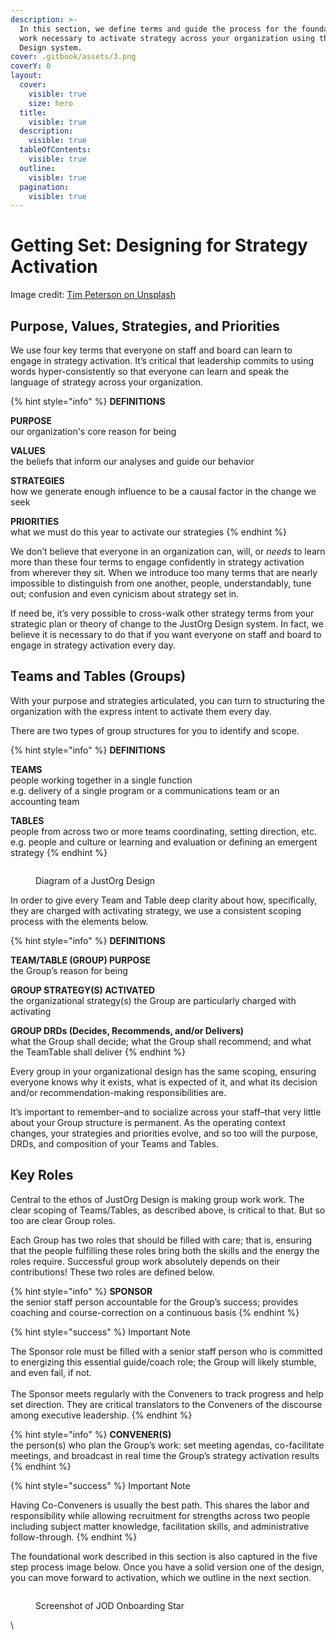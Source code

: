 ```yaml
---
description: >-
  In this section, we define terms and guide the process for the foundational
  work necessary to activate strategy across your organization using the JustOrg
  Design system.
cover: .gitbook/assets/3.png
coverY: 0
layout:
  cover:
    visible: true
    size: hero
  title:
    visible: true
  description:
    visible: true
  tableOfContents:
    visible: true
  outline:
    visible: true
  pagination:
    visible: true
---
```


# Getting Set: Designing for Strategy Activation

Image credit: [Tim Peterson on Unsplash](https://unsplash.com/photos/KHrwWI5rdo8)

## Purpose, Values, Strategies, and Priorities

We use four key terms that everyone on staff and board can learn to engage in strategy activation. It’s critical that leadership commits to using words hyper-consistently so that everyone can learn and speak the language of strategy across your organization.

{% hint style="info" %}
**DEFINITIONS**

**PURPOSE**\
our organization's core reason for being

**VALUES**\
the beliefs that inform our analyses and guide our behavior

**STRATEGIES**\
how we generate enough influence to be a causal factor in the change we seek

**PRIORITIES**\
what we must do this year to activate our strategies
{% endhint %}

We don’t believe that everyone in an organization can, will, or _needs_ to learn more than these four terms to engage confidently in strategy activation from wherever they sit. When we introduce too many terms that are nearly impossible to distinguish from one another, people, understandably, tune out; confusion and even cynicism about strategy set in.&#x20;

If need be, it’s very possible to cross-walk other strategy terms from your strategic plan or theory of change to the JustOrg Design system. In fact, we believe it is necessary to do that if you want everyone on staff and board to engage in strategy activation every day.

## Teams and Tables (Groups)

With your purpose and strategies articulated, you can turn to structuring the organization with the express intent to activate them every day.

There are two types of group structures for you to identify and scope.

{% hint style="info" %}
**DEFINITIONS**

**TEAMS**\
people working together in a single function\
e.g. delivery of a single program or a communications team or an accounting team

**TABLES**\
people from across two or more teams coordinating, setting direction, etc.\
e.g. people and culture or learning and evaluation or defining an emergent strategy
{% endhint %}

<figure><img src="https://lh7-rt.googleusercontent.com/docsz/AD_4nXf_bR4AGm-Aimw5HNak778eMOW0PiA2TbQWdLwI4c0gjrpR5tzpIdt3_U946NgE5_2b24t6078Hy63890MYM1q1juNlVppQ8CktaDAw2pv2uUApr60wAG1Ra8rCU2zCtE9Aoh6Atw?key=EgSrytd4J1SSaw9kr-J_MA" alt=""><figcaption><p>Diagram of a JustOrg Design</p></figcaption></figure>

In order to give every Team and Table deep clarity about how, specifically, they are charged with activating strategy, we use a consistent scoping process with the elements below.

{% hint style="info" %}
**DEFINITIONS**

**TEAM/TABLE (GROUP) PURPOSE**\
the Group’s reason for being

**GROUP STRATEGY(S) ACTIVATED**\
the organizational strategy(s) the Group are particularly charged with activating

**GROUP DRDs (Decides, Recommends, and/or Delivers)**\
what the Group shall decide; what the Group shall recommend; and what the TeamTable shall deliver
{% endhint %}

Every group in your organizational design has the same scoping, ensuring everyone knows why it exists, what is expected of it, and what its decision and/or recommendation-making responsibilities are.

It’s important to remember–and to socialize across your staff–that very little about your Group structure is permanent. As the operating context changes, your strategies and priorities evolve, and so too will the purpose, DRDs, and composition of your Teams and Tables.

## Key Roles

Central to the ethos of JustOrg Design is making group work work. The clear scoping of Teams/Tables, as described above, is critical to that. But so too are clear Group roles.

Each Group has two roles that should be filled with care; that is, ensuring that the people fulfilling these roles bring both the skills and the energy the roles require. Successful group work absolutely depends on their contributions! These two roles are defined below.

{% hint style="info" %}
**SPONSOR**\
the senior staff person accountable for the Group’s success; provides coaching and course-correction on a continuous basis
{% endhint %}

{% hint style="success" %}
Important Note

The Sponsor role must be filled with a senior staff person who is committed to energizing this essential guide/coach role; the Group will likely stumble, and even fail, if not.\
\
The Sponsor meets regularly with the Conveners to track progress and help set direction. They are critical translators to the Conveners of the discourse among executive leadership.
{% endhint %}

{% hint style="info" %}
**CONVENER(S)**\
the person(s) who plan the Group’s work: set meeting agendas, co-facilitate meetings, and broadcast in real time the Group’s strategy activation results
{% endhint %}

{% hint style="success" %}
Important Note

Having Co-Conveners is usually the best path. This shares the labor and responsibility while allowing recruitment for strengths across two people including subject matter knowledge, facilitation skills, and administrative follow-through.
{% endhint %}

The foundational work described in this section is also captured in the five step process image below. Once you have a solid version one of the design, you can move forward to activation, which we outline in the next section.

<figure><img src="https://lh7-rt.googleusercontent.com/docsz/AD_4nXcihAjvuHQ7NX4vWMVrVs21XfXWs5XmbsWOus5bJBVwxbZGcjKgjrItZdAmTywSIOqi5bYt7vvDUW6MhZYecvxTVwVXK_VogPEWOcnqgIOk49MorwjaCMwCKloj2MFKSgyxIcOeBg?key=EgSrytd4J1SSaw9kr-J_MA" alt=""><figcaption><p>Screenshot of JOD Onboarding Star</p></figcaption></figure>

\


